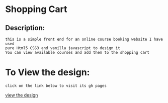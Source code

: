 # Shopping Cart
## Description:
    this is a simple front end for an online course booking website I have used
    pure Html5 CSS3 and vanilla javascript to design it
    You can view available courses and add them to the shopping cart

# To View the design:
    click on the link below to visit its gh pages
   [view the design](https://alovega.github.io/ShoppingCart/)
